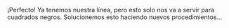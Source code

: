 ¡Perfecto! Ya tenemos nuestra línea, pero esto solo nos va a servir para cuadrados negros. Solucionemos esto haciendo nuevos procedimientos...